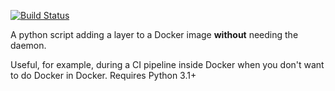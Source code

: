 [![Build Status](https://travis-ci.com/sdenel/docker-add-layer.svg?branch=master)](https://travis-ci.com/sdenel/docker-add-layer)

A python script adding a layer to a Docker image **without** needing the daemon.

Useful, for example, during a CI pipeline inside Docker when you don't want to do Docker in Docker. Requires Python 3.1+ 
